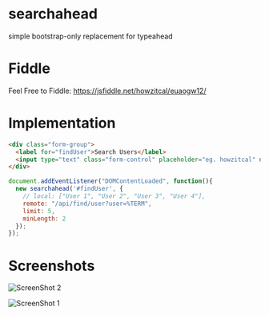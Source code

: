 # searchahead
simple bootstrap-only replacement for typeahead

# Fiddle
Feel Free to Fiddle: https://jsfiddle.net/howzitcal/euaogw12/

# Implementation
```html
<div class="form-group">
  <label for="findUser">Search Users</label>
  <input type="text" class="form-control" placeholder="eg. howzitcal" name="findUser" id="findUser">
</div>
```

```javascript
document.addEventListener("DOMContentLoaded", function(){
  new searchahead('#findUser', {
    // local: ["User 1", "User 2", "User 3", "User 4"],
    remote: "/api/find/user?user=%TERM",
    limit: 5,
    minLength: 2
  });
});
```
# Screenshots
![ScreenShot 2](https://i.imgur.com/7gQaMH5.png)

![ScreenShot 1](https://i.imgur.com/hAL1Hv5.png?1)

